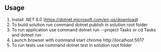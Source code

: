 ## Usage

 1. Install .NET 8.0 (https://dotnet.microsoft.com/en-us/download)
 2. To build solution run command dotnet publish in solution root folder
 3. To run application use command dotnet run --project Tasks or cd Tasks and dotnet run
 4. Launch browser with command start chrome http://localhost:5017
 5. To run tests use command dotnet test in solution root folder

